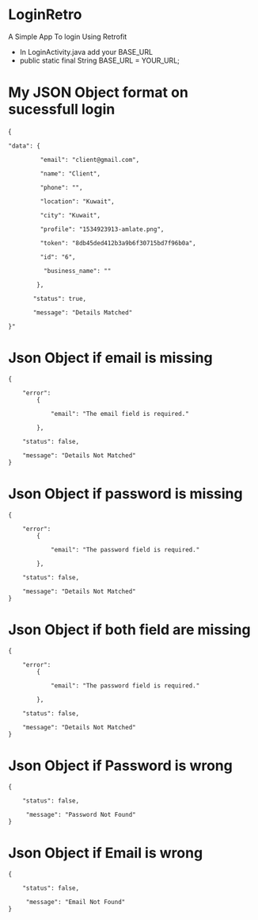 # LoginRetro

A Simple App To login Using Retrofit

* In LoginActivity.java add your BASE_URL
* public static final String BASE_URL = YOUR_URL;


# My JSON Object format on sucessfull login

{

    "data": {
    
             "email": "client@gmail.com",
    
             "name": "Client",
    
             "phone": "",
    
             "location": "Kuwait",
    
             "city": "Kuwait",
    
             "profile": "1534923913-amlate.png",
   
             "token": "8db45ded412b3a9b6f30715bd7f96b0a",
   
             "id": "6",
   
              "business_name": ""
   
            },

           "status": true,

           "message": "Details Matched"
   
    }"
    
# Json Object if email is missing

    {

        "error": 
            {
                
                "email": "The email field is required."
            
            },
        
        "status": false,

        "message": "Details Not Matched"
    }
    
  # Json Object if password is missing

    {

        "error": 
            {
                
                "email": "The password field is required."
            
            },
        
        "status": false,

        "message": "Details Not Matched"
    }
    
 # Json Object if both field are missing

    {

        "error": 
            {
                
                "email": "The password field is required."
            
            },
        
        "status": false,

        "message": "Details Not Matched"
    }
# Json Object if Password is wrong
    {
 
        "status": false,
    
         "message": "Password Not Found"
    }   
    
 # Json Object if Email is wrong
    {
 
        "status": false,
    
         "message": "Email Not Found"
    }  
